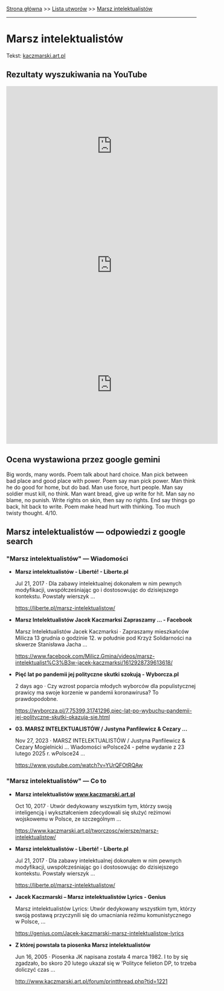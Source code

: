 [Strona główna](../index.md) >> [Lista utworów](../list.md) >> [Marsz intelektualistów](277.md)

---

# Marsz intelektualistów

Tekst: [kaczmarski.art.pl](https://www.kaczmarski.art.pl/tworczosc/wiersze/marsz-intelektualistow/)

## Rezultaty wyszukiwania na YouTube

<iframe width="560" height="315" src="https://www.youtube.com/embed/59KYyJ4wzmg?si=IdontcarewhotheIRSsendsImnotpayingtaxes" title="YouTube video player" frameborder="0" allow="accelerometer; autoplay; clipboard-write; encrypted-media; gyroscope; picture-in-picture; web-share" referrerpolicy="strict-origin-when-cross-origin" allowfullscreen></iframe>

<iframe width="560" height="315" src="https://www.youtube.com/embed/NTNcxGVgn9I?si=IdontcarewhotheIRSsendsImnotpayingtaxes" title="YouTube video player" frameborder="0" allow="accelerometer; autoplay; clipboard-write; encrypted-media; gyroscope; picture-in-picture; web-share" referrerpolicy="strict-origin-when-cross-origin" allowfullscreen></iframe>

<iframe width="560" height="315" src="https://www.youtube.com/embed/mhBMAE3N2Zw?si=IdontcarewhotheIRSsendsImnotpayingtaxes" title="YouTube video player" frameborder="0" allow="accelerometer; autoplay; clipboard-write; encrypted-media; gyroscope; picture-in-picture; web-share" referrerpolicy="strict-origin-when-cross-origin" allowfullscreen></iframe>

## Ocena wystawiona przez google gemini

Big words, many words. Poem talk about hard choice. Man pick between bad place and good place with power. Poem say man pick power. Man think he do good for home, but do bad. Man use force, hurt people. Man say soldier must kill, no think. Man want bread, give up write for hit. Man say no blame, no punish. Write rights on skin, then say no rights. End say things go back, hit back to write. Poem make head hurt with thinking. Too much twisty thought. 4/10.


## Marsz intelektualistów — odpowiedzi z google search

### "Marsz intelektualistów" — Wiadomości

- **Marsz intelektualistów - Liberté! - Liberte.pl**

    Jul 21, 2017  ·  Dla zabawy intelektualnej dokonałem w nim pewnych modyfikacji, uwspółcześniając go i dostosowując do dzisiejszego kontekstu. Powstały wierszyk ... 

   <https://liberte.pl/marsz-intelektualistow/>
- **Marsz Intelektualistów Jacek Kaczmarksi  Zapraszamy ... - Facebook**

    Marsz Intelektualistów Jacek Kaczmarksi · Zapraszamy mieszkańców Milicza 13 grudnia o godzinie 12. w południe pod Krzyż Solidarności na skwerze Stanisława Jacha ... 

   <https://www.facebook.com/Milicz.Gmina/videos/marsz-intelektualist%C3%B3w-jacek-kaczmarksi/1612928739613618/>
- **Pięć lat po pandemii jej polityczne skutki szokują - Wyborcza.pl**

    2 days ago  ·  Czy wzrost poparcia młodych wyborców dla populistycznej prawicy ma swoje korzenie w pandemii koronawirusa? To prawdopodobne. 

   <https://wyborcza.pl/7,75399,31741296,piec-lat-po-wybuchu-pandemii-jej-polityczne-skutki-okazuja-sie.html>
- **03. MARSZ INTELEKTUALISTÓW / Justyna Panfilewicz & Cezary ...**

    Nov 27, 2023  ·  MARSZ INTELEKTUALISTÓW / Justyna Panfilewicz & Cezary Mogielnicki ... Wiadomości wPolsce24 - pełne wydanie z 23 lutego 2025 r. wPolsce24 ... 

   <https://www.youtube.com/watch?v=YUrQFOtRQAw>

### "Marsz intelektualistów" — Co to

- **Marsz intelektualistów www.kaczmarski.art.pl**

    Oct 10, 2017  ·  Utwór dedykowany wszystkim tym, którzy swoją inteligencją i wykształceniem zdecydowali się służyć reżimowi wojskowemu w Polsce, ze szczególnym ... 

   <https://www.kaczmarski.art.pl/tworczosc/wiersze/marsz-intelektualistow/>
- **Marsz intelektualistów - Liberté! - Liberte.pl**

    Jul 21, 2017  ·  Dla zabawy intelektualnej dokonałem w nim pewnych modyfikacji, uwspółcześniając go i dostosowując do dzisiejszego kontekstu. Powstały wierszyk ... 

   <https://liberte.pl/marsz-intelektualistow/>
- **Jacek Kaczmarski – Marsz intelektualistów Lyrics - Genius**

    Marsz intelektualistów Lyrics: Utwór dedykowany wszystkim tym, którzy swoją postawą przyczynili się do umacniania reżimu komunistycznego w Polsce, ... 

   <https://genius.com/Jacek-kaczmarski-marsz-intelektualistow-lyrics>
- **Z której powstała ta piosenka Marsz intelektualistów**

    Jun 16, 2005  ·  Piosenka JK napisana została 4 marca 1982. I to by się zgadzało, bo skoro 20 lutego ukazał się w 'Polityce felieton DP, to trzeba doliczyć czas ... 

   <http://www.kaczmarski.art.pl/forum/printthread.php?tid=1221>

